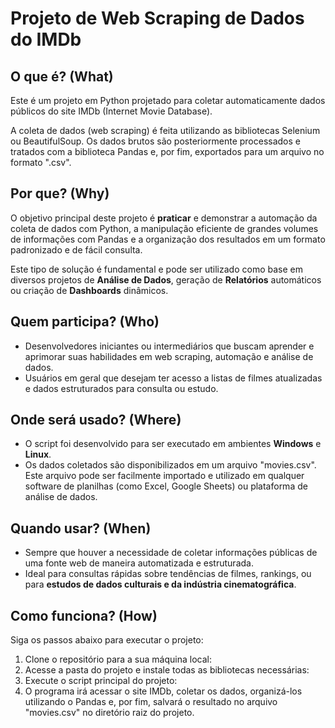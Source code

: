 # Projeto de Web Scraping de Dados do IMDb

## O que é? (What)

Este é um projeto em Python projetado para coletar automaticamente dados públicos do site IMDb (Internet Movie Database).

A coleta de dados (web scraping) é feita utilizando as bibliotecas Selenium ou BeautifulSoup. Os dados brutos são posteriormente processados e tratados com a biblioteca Pandas e, por fim, exportados para um arquivo no formato ".csv".

## Por que? (Why)

O objetivo principal deste projeto é **praticar** e demonstrar a automação da coleta de dados com Python, a manipulação eficiente de grandes volumes de informações com Pandas e a organização dos resultados em um formato padronizado e de fácil consulta.

Este tipo de solução é fundamental e pode ser utilizado como base em diversos projetos de **Análise de Dados**, geração de **Relatórios** automáticos ou criação de **Dashboards** dinâmicos.

## Quem participa? (Who)

* Desenvolvedores iniciantes ou intermediários que buscam aprender e aprimorar suas habilidades em web scraping, automação e análise de dados.
* Usuários em geral que desejam ter acesso a listas de filmes atualizadas e dados estruturados para consulta ou estudo.

## Onde será usado? (Where)

* O script foi desenvolvido para ser executado em ambientes **Windows** e **Linux**.
* Os dados coletados são disponibilizados em um arquivo "movies.csv". Este arquivo pode ser facilmente importado e utilizado em qualquer software de planilhas (como Excel, Google Sheets) ou plataforma de análise de dados.

## Quando usar? (When)

* Sempre que houver a necessidade de coletar informações públicas de uma fonte web de maneira automatizada e estruturada.
* Ideal para consultas rápidas sobre tendências de filmes, rankings, ou para **estudos de dados culturais e da indústria cinematográfica**.

## Como funciona? (How)

Siga os passos abaixo para executar o projeto:

1.  Clone o repositório para a sua máquina local:
2.  Acesse a pasta do projeto e instale todas as bibliotecas necessárias:
3.  Execute o script principal do projeto:
4.  O programa irá acessar o site IMDb, coletar os dados, organizá-los utilizando o Pandas e, por fim, salvará o resultado no arquivo "movies.csv" no diretório raiz do projeto.
